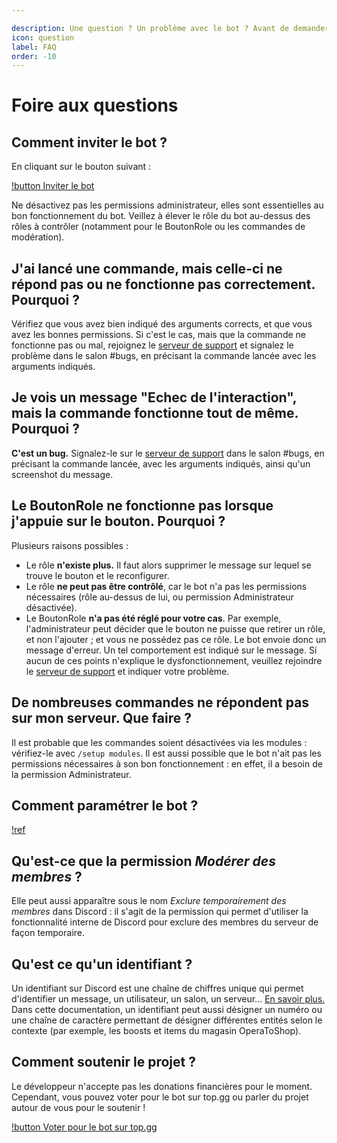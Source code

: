```yaml
---

description: Une question ? Un problème avec le bot ? Avant de demander au support, lisez la FAQ !
icon: question
label: FAQ
order: -10
---
```


# Foire aux questions

## Comment inviter le bot ?
En cliquant sur le bouton suivant : 

[!button Inviter le bot](invite.md)

Ne désactivez pas les permissions administrateur, elles sont essentielles au bon fonctionnement du bot. Veillez à élever le rôle du bot au-dessus des rôles à contrôler (notamment pour le BoutonRole ou les commandes de modération).

## J'ai lancé une commande, mais celle-ci ne répond pas ou ne fonctionne pas correctement. Pourquoi ?
Vérifiez que vous avez bien indiqué des arguments corrects, et que vous avez les bonnes permissions. Si c'est le cas, mais que la commande ne fonctionne pas ou mal, rejoignez le [serveur de support](support.md) et signalez le problème dans le salon #bugs, en précisant la commande lancée avec les arguments indiqués.

## Je vois un message "Echec de l'interaction", mais la commande fonctionne tout de même. Pourquoi ?
**C'est un bug.** Signalez-le sur le [serveur de support](support.md) dans le salon #bugs, en précisant la commande lancée, avec les arguments indiqués, ainsi qu'un screenshot du message.

## Le BoutonRole ne fonctionne pas lorsque j'appuie sur le bouton. Pourquoi ?
Plusieurs raisons possibles : 
- Le rôle **n'existe plus.** Il faut alors supprimer le message sur lequel se trouve le bouton et le reconfigurer.
- Le rôle **ne peut pas être contrôlé**, car le bot n'a pas les permissions nécessaires (rôle au-dessus de lui, ou permission Administrateur désactivée).
- Le BoutonRole **n'a pas été réglé pour votre cas**. Par exemple, l'administrateur peut décider que le bouton ne puisse que retirer un rôle, et non l'ajouter ; et vous ne possédez pas ce rôle. Le bot envoie donc un message d'erreur. Un tel comportement est indiqué sur le message.
Si aucun de ces points n'explique le dysfonctionnement, veuillez rejoindre le [serveur de support](support.md) et indiquer votre problème.

## De nombreuses commandes ne répondent pas sur mon serveur. Que faire ?
Il est probable que les commandes soient désactivées via les modules : vérifiez-le avec `/setup modules`. Il est aussi possible que le bot n'ait pas les permissions nécessaires à son bon fonctionnement : en effet, il a besoin de la permission Administrateur.

## Comment paramétrer le bot ?
[!ref](/docs/settings)

## Qu'est-ce que la permission *Modérer des membres* ?
Elle peut aussi apparaître sous le nom *Exclure temporairement des membres* dans Discord : il s'agit de la permission qui permet d'utiliser la fonctionnalité interne de Discord pour exclure des membres du serveur de façon temporaire.

## Qu'est ce qu'un identifiant ?
Un identifiant sur Discord est une chaîne de chiffres unique qui permet d'identifier un message, un utilisateur, un salon, un serveur... [En savoir plus.](https://support.discord.com/hc/fr/articles/206346498-O%C3%B9-trouver-l-ID-de-mon-compte-utilisateur-serveur-message-)
Dans cette documentation, un identifiant peut aussi désigner un numéro ou une chaîne de caractère permettant de désigner différentes entités selon le contexte (par exemple, les boosts et items du magasin OperaToShop).

## Comment soutenir le projet ?
Le développeur n'accepte pas les donations financières pour le moment. Cependant, vous pouvez voter pour le bot sur top.gg ou parler du projet autour de vous pour le soutenir !

[!button Voter pour le bot sur top.gg](https://top.gg/bot/503954760139800577/vote)